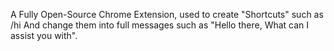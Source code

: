 A Fully Open-Source Chrome Extension, used to create "Shortcuts" such as /hi And change them into full messages such as "Hello there, What can I assist you with".
